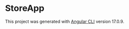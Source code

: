 # StoreApp

This project was generated with [Angular CLI](https://github.com/angular/angular-cli) version 17.0.9.

